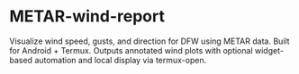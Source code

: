 # METAR-wind-report
Visualize wind speed, gusts, and direction for DFW using METAR data. Built for Android + Termux. Outputs annotated wind plots with optional widget-based automation and local display via termux-open.
